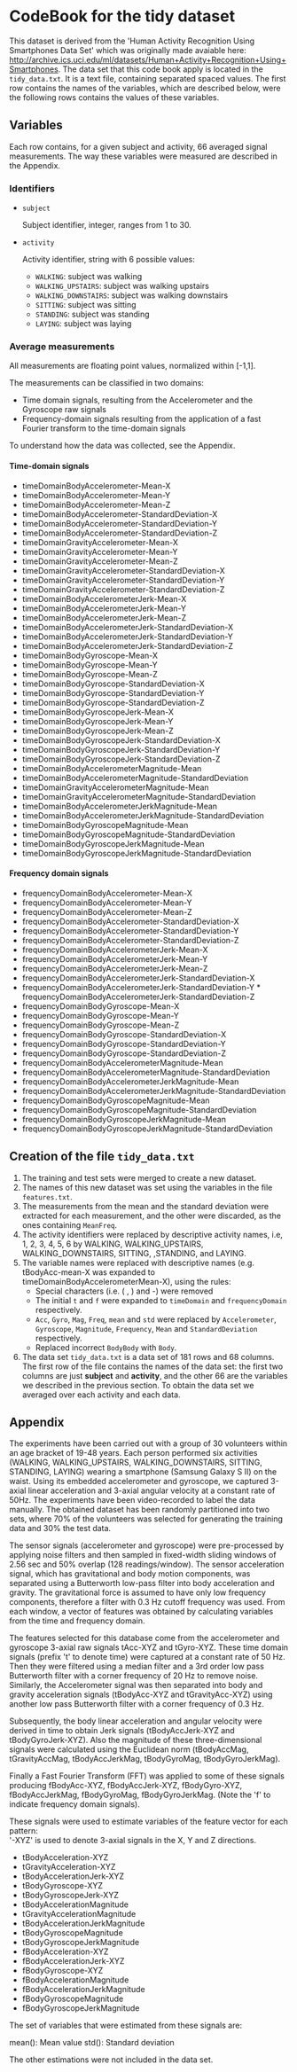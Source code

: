 # CodeBook for the tidy dataset
This dataset is derived from the 'Human Activity Recognition Using Smartphones Data Set' which was originally made avaiable here: http://archive.ics.uci.edu/ml/datasets/Human+Activity+Recognition+Using+Smartphones.
The data set that this code book apply is located in the `tidy_data.txt`. It is a text file, containing separated spaced values. The first row contains the names of the variables, which are described below, were the following rows contains the values of these variables.

## Variables
Each row contains, for a given subject and activity, 66 averaged signal measurements. The way these variables were measured are described in the Appendix.

### Identifiers
- `subject`

	Subject identifier, integer, ranges from 1 to 30.

- `activity`

	Activity identifier, string with 6 possible values: 
	- `WALKING`: subject was walking
	- `WALKING_UPSTAIRS`: subject was walking upstairs
	- `WALKING_DOWNSTAIRS`: subject was walking downstairs
	- `SITTING`: subject was sitting
	- `STANDING`: subject was standing
	- `LAYING`: subject was laying
	
### Average measurements
All measurements are floating point values, normalized within [-1,1].

The measurements can be classified in two domains:

* Time domain signals, resulting from the Accelerometer and the Gyroscope raw signals
* Frequency-domain signals resulting from the application of a fast Fourier transform to the time-domain signals

To understand how the data was collected, see the Appendix.
#### Time-domain signals
* timeDomainBodyAccelerometer-Mean-X                             
* timeDomainBodyAccelerometer-Mean-Y
* timeDomainBodyAccelerometer-Mean-Z  
* timeDomainBodyAccelerometer-StandardDeviation-X                
* timeDomainBodyAccelerometer-StandardDeviation-Y
* timeDomainBodyAccelerometer-StandardDeviation-Z
* timeDomainGravityAccelerometer-Mean-X
* timeDomainGravityAccelerometer-Mean-Y
* timeDomainGravityAccelerometer-Mean-Z
* timeDomainGravityAccelerometer-StandardDeviation-X
* timeDomainGravityAccelerometer-StandardDeviation-Y
* timeDomainGravityAccelerometer-StandardDeviation-Z
* timeDomainBodyAccelerometerJerk-Mean-X                         
* timeDomainBodyAccelerometerJerk-Mean-Y
* timeDomainBodyAccelerometerJerk-Mean-Z
* timeDomainBodyAccelerometerJerk-StandardDeviation-X
* timeDomainBodyAccelerometerJerk-StandardDeviation-Y            
* timeDomainBodyAccelerometerJerk-StandardDeviation-Z
* timeDomainBodyGyroscope-Mean-X                                
* timeDomainBodyGyroscope-Mean-Y
* timeDomainBodyGyroscope-Mean-Z                                
* timeDomainBodyGyroscope-StandardDeviation-X
* timeDomainBodyGyroscope-StandardDeviation-Y                   
* timeDomainBodyGyroscope-StandardDeviation-Z
* timeDomainBodyGyroscopeJerk-Mean-X
* timeDomainBodyGyroscopeJerk-Mean-Y                            
* timeDomainBodyGyroscopeJerk-Mean-Z
* timeDomainBodyGyroscopeJerk-StandardDeviation-X
* timeDomainBodyGyroscopeJerk-StandardDeviation-Y               
* timeDomainBodyGyroscopeJerk-StandardDeviation-Z   
* timeDomainBodyAccelerometerMagnitude-Mean
* timeDomainBodyAccelerometerMagnitude-StandardDeviation         
* timeDomainGravityAccelerometerMagnitude-Mean
* timeDomainGravityAccelerometerMagnitude-StandardDeviation
* timeDomainBodyAccelerometerJerkMagnitude-Mean
* timeDomainBodyAccelerometerJerkMagnitude-StandardDeviation
* timeDomainBodyGyroscopeMagnitude-Mean
* timeDomainBodyGyroscopeMagnitude-StandardDeviation
* timeDomainBodyGyroscopeJerkMagnitude-Mean
* timeDomainBodyGyroscopeJerkMagnitude-StandardDeviation
#### Frequency domain signals
* frequencyDomainBodyAccelerometer-Mean-X                        
* frequencyDomainBodyAccelerometer-Mean-Y
* frequencyDomainBodyAccelerometer-Mean-Z                        
* frequencyDomainBodyAccelerometer-StandardDeviation-X
* frequencyDomainBodyAccelerometer-StandardDeviation-Y           
* frequencyDomainBodyAccelerometer-StandardDeviation-Z   
* frequencyDomainBodyAccelerometerJerk-Mean-X
* frequencyDomainBodyAccelerometerJerk-Mean-Y                    
* frequencyDomainBodyAccelerometerJerk-Mean-Z
* frequencyDomainBodyAccelerometerJerk-StandardDeviation-X       
* frequencyDomainBodyAccelerometerJerk-StandardDeviation-Y                    * frequencyDomainBodyAccelerometerJerk-StandardDeviation-Z       
* frequencyDomainBodyGyroscope-Mean-X
* frequencyDomainBodyGyroscope-Mean-Y                           
* frequencyDomainBodyGyroscope-Mean-Z
* frequencyDomainBodyGyroscope-StandardDeviation-X
* frequencyDomainBodyGyroscope-StandardDeviation-Y              
* frequencyDomainBodyGyroscope-StandardDeviation-Z              
* frequencyDomainBodyAccelerometerMagnitude-Mean                 
* frequencyDomainBodyAccelerometerMagnitude-StandardDeviation    
* frequencyDomainBodyAccelerometerJerkMagnitude-Mean             
* frequencyDomainBodyAccelerometerJerkMagnitude-StandardDeviation
* frequencyDomainBodyGyroscopeMagnitude-Mean
* frequencyDomainBodyGyroscopeMagnitude-StandardDeviation
* frequencyDomainBodyGyroscopeJerkMagnitude-Mean
* frequencyDomainBodyGyroscopeJerkMagnitude-StandardDeviation

## Creation of the file `tidy_data.txt`
1. The training and test sets were merged to create a new dataset.
2. The names of this new dataset was set using the variables in the file `features.txt`.
3. The measurements from the mean and the standard deviation were extracted for each measurement, and the other were discarded, as the ones containing `MeanFreq`.
4. The activity identifiers were replaced by descriptive activity names, i.e, 
1, 2, 3, 4, 5, 6 by WALKING, WALKING_UPSTAIRS, WALKING_DOWNSTAIRS, SITTING, ,STANDING, and LAYING.
5. The variable names were replaced with descriptive names (e.g. tBodyAcc-mean-X was expanded to timeDomainBodyAccelerometerMean-X), using the rules:
   * Special characters (i.e. ( , ) and -) were removed
   * The initial `t` and `f` were expanded to `timeDomain` and `frequencyDomain` respectively.
   * `Acc`, `Gyro`, `Mag`, `Freq`, `mean` and `std` were replaced by `Accelerometer`, `Gyroscope`, `Magnitude`, `Frequency`, `Mean` and `StandardDeviation` respectively.
   * Replaced incorrect `BodyBody` with `Body`.
6. The data set `tidy_data.txt` is a data set of 181 rows and 68 columns. The first row of the file contains the names of the data set: the first two columns are just **subject** and **activity**, and the other 66 are the variables we described in the previous section. To obtain the data set we averaged over each activity and each data.

## Appendix
The experiments have been carried out with a group of 30 volunteers within an age bracket of 19-48 years. Each person performed six activities (WALKING, WALKING_UPSTAIRS, WALKING_DOWNSTAIRS, SITTING, STANDING, LAYING) wearing a smartphone (Samsung Galaxy S II) on the waist. Using its embedded accelerometer and gyroscope, we captured 3-axial linear acceleration and 3-axial angular velocity at a constant rate of 50Hz. The experiments have been video-recorded to label the data manually. The obtained dataset has been randomly partitioned into two sets, where 70% of the volunteers was selected for generating the training data and 30% the test data. 

The sensor signals (accelerometer and gyroscope) were pre-processed by applying noise filters and then sampled in fixed-width sliding windows of 2.56 sec and 50% overlap (128 readings/window). The sensor acceleration signal, which has gravitational
 and body motion components, was separated using a Butterworth low-pass filter into body acceleration and gravity. The gravitational force is assumed to have only low frequency components, therefore a filter with 0.3 Hz cutoff frequency was used. From each window, a vector of features was obtained by calculating variables from the time and frequency domain.  

The features selected for this database come from the accelerometer and gyroscope 3-axial raw signals tAcc-XYZ and tGyro-XYZ. These time domain signals (prefix 't' to denote time) were captured at a constant rate of 50 Hz. Then they were filtered using a median filter and a 3rd order low pass Butterworth filter with a corner frequency of 20 Hz to remove noise. Similarly, the Accelerometer signal was then separated into body and gravity acceleration signals (tBodyAcc-XYZ and tGravityAcc-XYZ) using another low pass Butterworth filter with a corner frequency of 0.3 Hz. 

Subsequently, the body linear acceleration and angular velocity were derived in time to obtain Jerk signals (tBodyAccJerk-XYZ and tBodyGyroJerk-XYZ). Also the magnitude of these three-dimensional signals were calculated using the Euclidean norm (tBodyAccMag, tGravityAccMag, tBodyAccJerkMag, tBodyGyroMag, tBodyGyroJerkMag). 

Finally a Fast Fourier Transform (FFT) was applied to some of these signals producing fBodyAcc-XYZ, fBodyAccJerk-XYZ, fBodyGyro-XYZ, fBodyAccJerkMag, fBodyGyroMag, fBodyGyroJerkMag. (Note the 'f' to indicate frequency domain signals). 

These signals were used to estimate variables of the feature vector for each pattern:  
'-XYZ' is used to denote 3-axial signals in the X, Y and Z directions.

- tBodyAcceleration-XYZ
- tGravityAcceleration-XYZ
- tBodyAccelerationJerk-XYZ
- tBodyGyroscope-XYZ
- tBodyGyroscopeJerk-XYZ
- tBodyAccelerationMagnitude
- tGravityAccelerationMagnitude
- tBodyAccelerationJerkMagnitude
- tBodyGyroscopeMagnitude
- tBodyGyroscopeJerkMagnitude
- fBodyAcceleration-XYZ
- fBodyAccelerationJerk-XYZ
- fBodyGyroscope-XYZ
- fBodyAccelerationMagnitude
- fBodyAccelerationJerkMagnitude
- fBodyGyroscopeMagnitude
- fBodyGyroscopeJerkMagnitude

The set of variables that were estimated from these signals are: 

mean(): Mean value
std(): Standard deviation

The other estimations were not included in the data set.